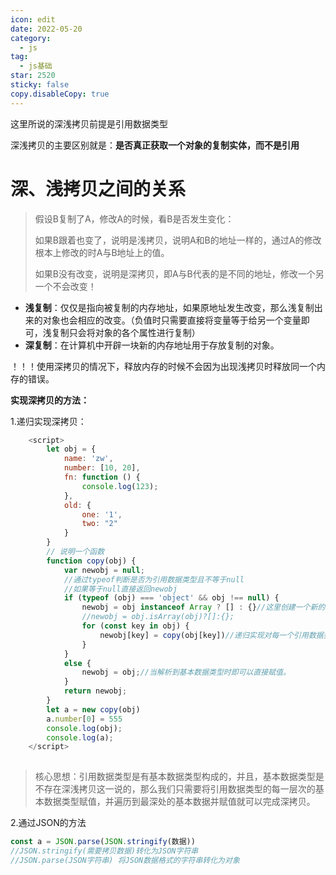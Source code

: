 ```yaml
---
icon: edit
date: 2022-05-20
category:
  - js
tag:
  - js基础
star: 2520
sticky: false
copy.disableCopy: true
---
```


这里所说的深浅拷贝前提是引用数据类型

深浅拷贝的主要区别就是：**是否真正获取一个对象的复制实体，而不是引用**

<!-- more -->

#  深、浅拷贝之间的关系

> 假设B复制了A，修改A的时候，看B是否发生变化：
>
> 如果B跟着也变了，说明是浅拷贝，说明A和B的地址一样的，通过A的修改根本上修改的时A与B地址上的值。
>
> 如果B没有改变，说明是深拷贝，即A与B代表的是不同的地址，修改一个另一个不会改变！

- **浅复制**：仅仅是指向被复制的内存地址，如果原地址发生改变，那么浅复制出来的对象也会相应的改变。（负值时只需要直接将变量等于给另一个变量即可，浅复制只会将对象的各个属性进行复制）
- **深复制**：在计算机中开辟一块新的内存地址用于存放复制的对象。

！！！使用深拷贝的情况下，释放内存的时候不会因为出现浅拷贝时释放同一个内存的错误。 

**实现深拷贝的方法：**

1.递归实现深拷贝：

```javascript
    <script>
        let obj = {
            name: 'zw',
            number: [10, 20],
            fn: function () {
                console.log(123);
            },
            old: {
                one: '1',
                two: "2"
            }
        }
        // 说明一个函数
        function copy(obj) {
            var newobj = null;
            //通过typeof判断是否为引用数据类型且不等于null
            //如果等于null直接返回newobj
            if (typeof (obj) === 'object' && obj !== null) {
                newobj = obj instanceof Array ? [] : {}//这里创建一个新的引用数据类型用以合并和存放解析后的数据
                //newobj = obj.isArray(obj)?[]:{};
                for (const key in obj) {
                    newobj[key] = copy(obj[key])//递归实现对每一个引用数据类型解析并赋值给一个新创建的引用数据类型
                }
            }
            else {
                newobj = obj;//当解析到基本数据类型时即可以直接赋值。
            }
            return newobj;
        }
        let a = new copy(obj)
        a.number[0] = 555
        console.log(obj);
        console.log(a);
    </script>
```

![点击并拖拽以移动](data:image/gif;base64,R0lGODlhAQABAPABAP///wAAACH5BAEKAAAALAAAAAABAAEAAAICRAEAOw==)

> 核心思想：引用数据类型是有基本数据类型构成的，并且，基本数据类型是不存在深浅拷贝这一说的，那么我们只需要将引用数据类型的每一层次的基本数据类型赋值，并遍历到最深处的基本数据并赋值就可以完成深拷贝。

 2.通过JSON的方法

```javascript
const a = JSON.parse(JSON.stringify(数据))
//JSON.stringify(需要拷贝数据)转化为JSON字符串
//JSON.parse(JSON字符串) 将JSON数据格式的字符串转化为对象
```